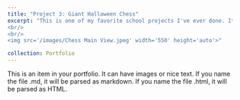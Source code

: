 ```yaml
---
title: "Project 3: Giant Halloween Chess"
excerpt: "This is one of my favorite school projects I've ever done. It's a giant Halloween-themed chess board. This 36 in x 36 in monster is made entirely out of wood and hand-painted and is one of the most ambitious projects my friends and I have ever done.  
<br/>
<br/>
<img src='/images/Chess Main View.jpeg' width='550' height='auto'>"

collection: Portfolio
---
```


This is an item in your portfolio. It can have images or nice text. If you name the file .md, it will be parsed as markdown. If you name the file .html, it will be parsed as HTML. 
